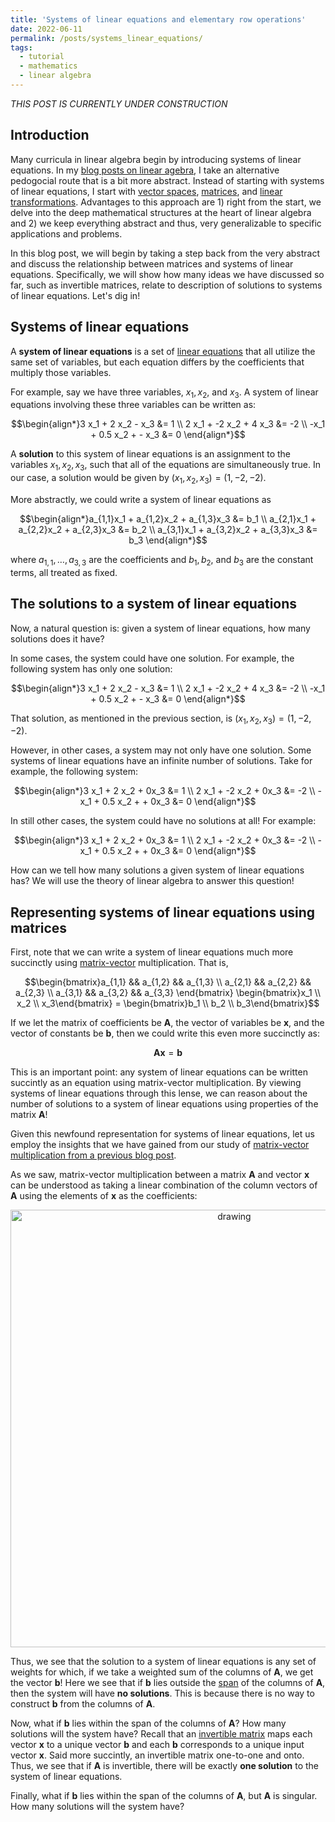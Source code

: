 ```yaml
---
title: 'Systems of linear equations and elementary row operations'
date: 2022-06-11
permalink: /posts/systems_linear_equations/
tags:
  - tutorial
  - mathematics
  - linear algebra
---
```


_THIS POST IS CURRENTLY UNDER CONSTRUCTION_

Introduction
------------

Many curricula in linear algebra begin by introducing systems of linear equations. In my [blog posts on linear agebra](https://mbernste.github.io/posts/), I take an alternative pedogocial route that is a bit more abstract. Instead of starting with systems of linear equations, I start with [vector spaces](https://mbernste.github.io/posts/vector_spaces/), [matrices](https://mbernste.github.io/posts/matrices/), and [linear transformations](https://mbernste.github.io/posts/matrices_linear_transformations/). Advantages to this approach are 1) right from the start, we delve into the deep mathematical structures at the heart of linear algebra and 2) we keep everything abstract and thus, very generalizable to specific applications and problems. 

In this blog post, we will begin by taking a step back from the very abstract and discuss the relationship between matrices and systems of linear equations. Specifically, we will show how many ideas we have discussed so far, such as invertible matrices, relate to description of solutions to systems of linear equations.  Let's dig in!

Systems of linear equations
---------------------------

A **system of linear equations** is a set of [linear equations](https://en.wikipedia.org/wiki/Linear_equation) that all utilize the same set of variables, but each equation differs by the coefficients that multiply those variables. 

For example, say we have three variables, $x_1, x_2$, and $x_3$. A system of linear equations involving these three variables can be written as:

$$\begin{align*}3 x_1 + 2 x_2 - x_3 &= 1 \\ 2 x_1 + -2 x_2 + 4 x_3 &= -2 \\ -x_1 + 0.5 x_2 + - x_3 &= 0 \end{align*}$$

A **solution** to this system of linear equations is an assignment to the variables $x_1, x_2, x_3$, such that all of the equations are simultaneously true. In our case, a solution would be given by $(x_1, x_2, x_3) = (1, -2, -2)$.

More abstractly, we could write a system of linear equations as 

$$\begin{align*}a_{1,1}x_1 + a_{1,2}x_2 + a_{1,3}x_3 &= b_1 \\ a_{2,1}x_1 + a_{2,2}x_2 + a_{2,3}x_3 &= b_2 \\ a_{3,1}x_1 + a_{3,2}x_2 + a_{3,3}x_3 &= b_3 \end{align*}$$

where $a_{1,1}, \dots, a_{3,3}$ are the coefficients and $b_1, b_2,$ and $b_3$ are the constant terms, all treated as fixed.

The solutions to a system of linear equations
---------------------------------------------

Now, a natural question is: given a system of linear equations, how many solutions does it have? 

In some cases, the system could have one solution. For example, the following system has only one solution:

$$\begin{align*}3 x_1 + 2 x_2 - x_3 &= 1 \\ 2 x_1 + -2 x_2 + 4 x_3 &= -2 \\ -x_1 + 0.5 x_2 + - x_3 &= 0 \end{align*}$$

That solution, as mentioned in the previous section, is $(x_1, x_2, x_3) = (1, -2, -2)$.

However, in other cases, a system may not only have one solution.  Some systems of linear equations have an infinite number of solutions. Take for example, the following system:

$$\begin{align*}3 x_1 + 2 x_2 + 0x_3 &= 1 \\ 2 x_1 + -2 x_2 + 0x_3 &= -2 \\ -x_1 + 0.5 x_2 + + 0x_3 &= 0 \end{align*}$$

In still other cases, the system could have no solutions at all! For example:

$$\begin{align*}3 x_1 + 2 x_2 + 0x_3 &= 1 \\ 2 x_1 + -2 x_2 + 0x_3 &= -2 \\ -x_1 + 0.5 x_2 + + 0x_3 &= 0 \end{align*}$$

How can we tell how many solutions a given system of linear equations has? We will use the theory of linear algebra to answer this question!

Representing systems of linear equations using matrices
-------------------------------------------------------

First, note that we can write a system of linear equations much more succinctly using [matrix-vector](https://mbernste.github.io/posts/matrix_vector_mult/) multiplication. That is,

$$\begin{bmatrix}a_{1,1} && a_{1,2} && a_{1,3} \\ a_{2,1} && a_{2,2} && a_{2,3} \\ a_{3,1} && a_{3,2} && a_{3,3} \end{bmatrix}  \begin{bmatrix}x_1 \\ x_2 \\ x_3\end{bmatrix} = \begin{bmatrix}b_1 \\ b_2 \\ b_3\end{bmatrix}$$

If we let the matrix of coefficients be $\boldsymbol{A}$, the vector of variables be $\boldsymbol{x}$, and the vector of constants be $\boldsymbol{b}$, then we could write this even more succinctly as:

$$\boldsymbol{Ax} = \boldsymbol{b}$$

This is an important point: any system of linear equations can be written succintly as an equation using matrix-vector multiplication. By viewing systems of linear equations through this lense, we can reason about the number of solutions to a system of linear equations using properties of the matrix $\boldsymbol{A}$!

Given this newfound representation for systems of linear equations, let us employ the insights that we have gained from our study of [matrix-vector multiplication from a previous blog post](https://mbernste.github.io/posts/matrix_vector_mult/). 

As we saw, matrix-vector multiplication between a matrix $\boldsymbol{A}$ and vector $\boldsymbol{x}$ can be understood as taking a linear combination of the column vectors of $\boldsymbol{A}$ using the elements of $\boldsymbol{x}$ as the coefficients:

<center><img src="https://raw.githubusercontent.com/mbernste/mbernste.github.io/master/images/matrix_vec_mult_as_lin_comb.png" alt="drawing" width="700"/></center>

Thus, we see that the solution to a system of linear equations is any set of weights for which, if we take a weighted sum of the columns of $\boldsymbol{A}$, we get the vector $\boldsymbol{b}$! Here we see that if $\boldsymbol{b}$ lies outside the [span](https://mbernste.github.io/posts/linear_independence/) of the columns of $\boldsymbol{A}$, then the system will have **no solutions**. This is because there is no way to construct $\boldsymbol{b}$ from the columns of $\boldsymbol{A}$.

Now, what if $\boldsymbol{b}$ lies within the span of the columns of $\boldsymbol{A}$? How many solutions will the system have? Recall that an [invertible matrix](https://mbernste.github.io/posts/inverse_matrices/) maps each vector $\boldsymbol{x}$ to a unique vector $\boldsymbol{b}$ and each $\boldsymbol{b}$ corresponds to a unique input vector $\boldsymbol{x}$. Said more succintly, an invertible matrix one-to-one and onto. Thus, we see that if $\boldsymbol{A}$ is invertible, there will be exactly **one solution** to the system of linear equations.

Finally, what if $\boldsymbol{b}$ lies within the span of the columns of $\boldsymbol{A}$, but $\boldsymbol{A}$ is singular. How many solutions will the system have? 








